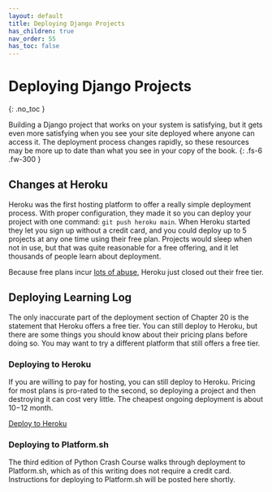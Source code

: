```yaml
---
layout: default
title: Deploying Django Projects
has_children: true
nav_order: 55
has_toc: false
---
```


# Deploying Django Projects
{: .no_toc }

Building a Django project that works on your system is satisfying, but it gets even more satisfying when you see your site deployed where anyone can access it. The deployment process changes rapidly, so these resources may be more up to date than what you see in your copy of the book.
{: .fs-6 .fw-300 }

## Changes at Heroku

Heroku was the first hosting platform to offer a really simple deployment process. With proper configuration, they made it so you can deploy your project with one command: `git push heroku main`. When Heroku started they let you sign up without a credit card, and you could deploy up to 5 projects at any one time using their free plan. Projects would sleep when not in use, but that was quite reasonable for a free offering, and it let thousands of people learn about deployment.

Because free plans incur [lots of abuse](deployment_is_complicated), Heroku just closed out their free tier.

## Deploying Learning Log

The only inaccurate part of the deployment section of Chapter 20 is the statement that Heroku offers a free tier. You can still deploy to Heroku, but there are some things you should know about their pricing plans before doing so. You may want to try a different platform that still offers a free tier.

### Deploying to Heroku

If you are willing to pay for hosting, you can still deploy to Heroku. Pricing for most plans is pro-rated to the second, so deploying a project and then destroying it can cost very little. The cheapest ongoing deployment is about $10-$12 month.

[Deploy to Heroku](deploying_to_heroku)

### Deploying to Platform.sh

The third edition of Python Crash Course walks through deployment to Platform.sh, which as of this writing does not require a credit card. Instructions for deploying to Platform.sh will be posted here shortly.